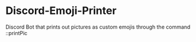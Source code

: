 # Discord-Emoji-Printer
Discord Bot that prints out pictures as custom emojis through the command ::printPic
